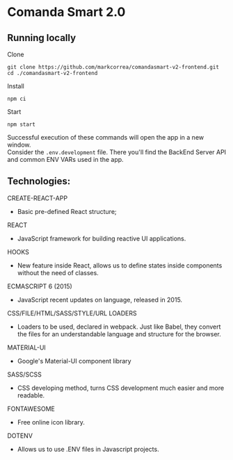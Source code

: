 # Comanda Smart 2.0


## Running locally
Clone
```
git clone https://github.com/markcorrea/comandasmart-v2-frontend.git
cd ./comandasmart-v2-frontend
```

Install
```
npm ci
```

Start
```
npm start
```

Successful execution of these commands will open the app in a new window.<br />
Consider the `.env.development` file. There you'll find the BackEnd Server API and common ENV VARs used in the app.

## Technologies:

CREATE-REACT-APP
- Basic pre-defined React structure;

REACT
- JavaScript framework for building reactive UI applications.

HOOKS
- New feature inside React, allows us to define states inside components without the need of classes.

ECMASCRIPT 6 (2015)
- JavaScript recent updates on language, released in 2015.

CSS/FILE/HTML/SASS/STYLE/URL LOADERS
- Loaders to be used, declared in webpack. Just like Babel, they convert the files for an understandable language and structure for the browser.

MATERIAL-UI
- Google's Material-UI component library

SASS/SCSS
- CSS developing method, turns CSS development much easier and more readable.

FONTAWESOME
- Free online icon library.

DOTENV
- Allows us to use .ENV files in Javascript projects.
